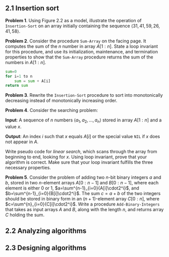 ## 2.1 Insertion sort

**Problem 1**. Using Figure 2.2 as a model, illustrate the operation of `Insertion-Sort` on an array initially containing the sequence $\langle31,41,59,26,41,58\rangle$.

**Problem 2**. Consider the procedure `Sum-Array` on the facing page. It computes the sum of the $n$ number in array $A[1:n]$. State a loop invariant for this procedure, and use its initialization, maintenance, and termination properties to show that the `Sum-Array` procedure returns the sum of the numbers in $A[1:n]$.

```py
sum=0
for i=1 to n
	sum = sum + A[i]
return sum
```

**Problem 3**. Rewrite the `Insertion-Sort` procedure to sort into monotonically decreasing instead of monotonically increasing order.

**Problem 4**. Consider the searching problem:

**Input**: A sequence of $n$ numbers $\langle a_1,a_2,\dots,a_n\rangle$ stored in array $A[1:n]$ and a value $x$.

**Output**: An index $i$ such that $x$ equals $A[i]$ or the special value `NIL` if $x$ does not appear in $A$.

Write pseudo code for *linear search*, which scans through the array from beginning to end, looking for $x$. Using loop invariant, prove that your algorithm is correct. Make sure that your loop invariant fulfills the three necessary properties.

**Problem 5**. Consider the problem of adding two $n$-bit binary integers $a$ and $b$, stored in two $n$-element arrays $A[0:n-1]$ and $B[0:n-1]$, where each element is either 0 or 1, $a=\sum^{n-1}_{i=0}{A[i]\cdot2^i}$, and $b=\sum^{n-1}_{i=0}{B[i]\cdot2^i}$. The sum $c=a+b$ of the two integers should be stored in binary form in an $(n+1)$-element array $C[0:n]$, where $c=\sum^{n}_{i=0}{C[i]\cdot2^i}$. Write a procedure `Add-Binary-Integers` that takes as input arrays $A$ and $B$, along with the length $n$, and returns array $C$ holding the sum.

## 2.2 Analyzing algorithms

## 2.3 Designing algorithms

